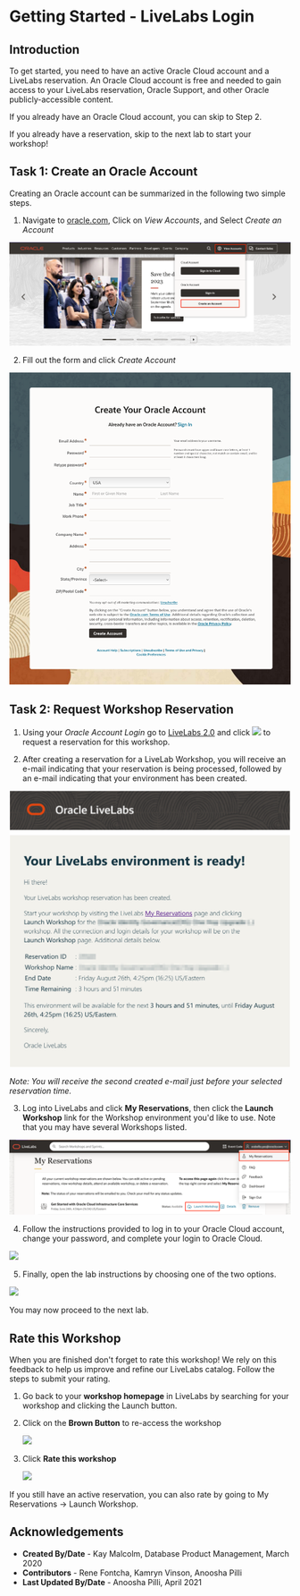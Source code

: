 # Getting Started - LiveLabs Login

## Introduction

To get started, you need to have an active Oracle Cloud account and a LiveLabs reservation. An Oracle Cloud account is free and needed to gain access to your LiveLabs reservation, Oracle Support, and other Oracle publicly-accessible content.

If you already have an Oracle Cloud account, you can skip to Step 2.

If you already have a reservation, skip to the next lab to start your workshop!

## Task 1: **Create an Oracle Account**

Creating an Oracle account can be summarized in the following two simple steps.

1. Navigate to [oracle.com](http://www.oracle.com), Click on *View Accounts*, and Select *Create an Account*

  ![](images/create-account-oracle-1.png " ")

2. Fill out the form and click *Create Account*

  ![](images/create-account-oracle-2.png " ")

## Task 2: **Request Workshop Reservation**

1. Using your *Oracle Account Login* go to [LiveLabs 2.0](https://oracle.com/livelabs) and click  ![](images/reserve.png) to request a reservation for this workshop.

2. After creating a reservation for a LiveLab Workshop, you will receive an e-mail indicating that your reservation is being processed, followed by an e-mail indicating that your environment has been created.

  ![](images/livelab-env-created-email.png " ")

  *Note: You will receive the second created e-mail just before your selected reservation time.*

3. Log into LiveLabs and click **My Reservations**, then click the **Launch Workshop** link for the Workshop environment you'd like to use. Note that you may have several Workshops listed.

  ![](images/ll-reservations.png " ")

4. Follow the instructions provided to log in to your Oracle Cloud account, change your password, and complete your login to Oracle Cloud.

  ![](images/launch-ll-workshop.png " ")

5. Finally, open the lab instructions by choosing one of the two options.

  ![](images/open-workshop.png " ")

You may now proceed to the next lab.

## **Rate this Workshop**

When you are finished don't forget to rate this workshop!  We rely on this feedback to help us improve and refine our LiveLabs catalog.  Follow the steps to submit your rating. 

1.  Go back to your **workshop homepage** in LiveLabs by searching for your workshop and clicking the Launch button.

2.  Click on the **Brown Button** to re-access the workshop  

    ![](images/workshop-homepage-2.png " ")

3.  Click **Rate this workshop**

    ![](images/rate-this-workshop.png " ")

If you still have an active reservation, you can also rate by going to My Reservations -> Launch Workshop.

## Acknowledgements

- **Created By/Date** - Kay Malcolm, Database Product Management, March 2020
- **Contributors** - Rene Fontcha, Kamryn Vinson, Anoosha Pilli
- **Last Updated By/Date** - Anoosha Pilli, April 2021

